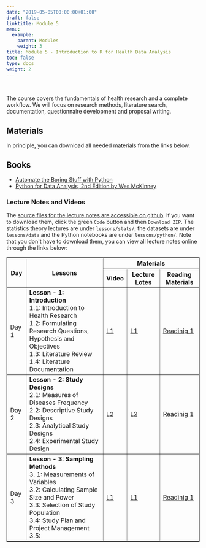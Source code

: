 ```yaml
---
date: "2019-05-05T00:00:00+01:00"
draft: false
linktitle: Module 5
menu:
  example:
    parent: Modules 
    weight: 3
title: Module 5 - Introduction to R for Health Data Analysis	
toc: false
type: docs
weight: 2
---
```


<br>

The course covers the fundamentals of health research and a complete workflow. We will focus on research methods, literature search, documentation, questionnaire development and proposal writing.

## Materials

In principle, you can download all needed materials from the links below.
## Books
- [Automate the Boring Stuff with Python](https://automatetheboringstuff.com/)
- [Python for Data Analysis, 2nd Edition by Wes McKinney](https://www.oreilly.com/library/view/python-for-data/9781491957653/)


### <a name="lectures">Lecture Notes and Videos</a>

The [source files for the lecture notes are accessible on github](https://github.com/hdrobd/PY4HDA). If you want to download them, click the green `Code` button and then `Download ZIP`. The statistics theory lectures are under `lessons/stats/`; the datasets are under `lessons/data` and the Python notebooks are under `lessons/python/`. Note that you don't have to download them, you can view all lecture notes online through the links below:

<table border = "1">
         <tr>
            <th rowspan = "2"; style="text-align:center">Day</th>
            <th rowspan = "2"; style="text-align:center">Lessons</th>
            <th colspan = "3"; style="text-align:center">Materials</th>
         </tr>
         <tr>
            <th style="text-align:center">Video</th>
            <th style="text-align:center">Lecture Lotes</th>
            <th style="text-align:center">Reading Materials</th>
         </tr>
         <tr>
            <td>Day 1 </td>
            <td>
              <b>Lesson - 1: Introduction</b> <br>
              1.1: Introduction to Health Research <br/>
              1.2: Formulating Research Questions, Hypothesis and Objectives <br/>
              1.3: Literature Review<br/>
              1.4: Literature Documentation</td>
              <td><a href="#">L1</a></td>
              <td><a href="">L1</a></td>
              <td><a href="#">Readinig 1</a>
            </td>
         </tr>
         <tr>
            <td>Day 2 </td>
            <td>
              <b>Lesson - 2: Study Designs</b> <br>
              2.1: Measures of Diseases Frequency<br/>
              2.2: Descriptive Study Designs<br/>
              2.3: Analytical Study Designs<br/>
              2.4: Experimental Study Design</td>
              <td><a href="#">L2</a></td>
              <td><a href="">L2</a></td>
              <td><a href="#">Readinig 1</a>
            </td>
         </tr>
         <tr>
            <td>Day 3 </td>
            <td>
              <b>Lesson - 3: Sampling Methods</b> <br>
              3. 1: Measurements of Variables <br>
              3.2: Calculating Sample Size and Power<br/>
              3.3: Selection of Study Population<br/>
              3.4: Study Plan and Project Management<br/>
              3.5:
              </td>
              <td><a href="#">L1</a></td>
              <td><a href="">L1</a></td>
              <td><a href="#">Readinig 1</a>
            </td>
         </tr>

 </table>